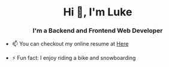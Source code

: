 <h1 align="center">Hi 👋, I'm Luke</h1>
<h3 align="center">I'm a Backend and Frontend Web Developer</h3>

- 📫 You can checkout my online resume at [Here](https://lukeshin3022.github.io/creative_luke/)

- ⚡ Fun fact: I enjoy riding a bike and snowboarding

<!--
**LukeShin3022/LukeShin3022** is a ✨ _special_ ✨ repository because its `README.md` (this file) appears on your GitHub profile.

Here are some ideas to get you started:

- 🔭 I’m currently working on ...
- 🌱 I’m currently learning ...
- 👯 I’m looking to collaborate on ...
- 🤔 I’m looking for help with ...
- 💬 Ask me about ...
- 📫 How to reach me: ...
- 😄 Pronouns: ...
- ⚡ Fun fact: ...
-->
